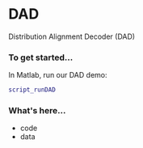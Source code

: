# DAD
Distribution Alignment Decoder (DAD) 

### To get started... ###

In Matlab, run our DAD demo:
``` matlab
script_runDAD
```

### What's here... ###
- code
- data
